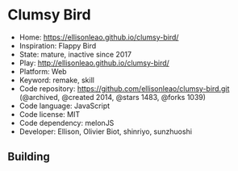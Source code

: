 # Clumsy Bird

- Home: https://ellisonleao.github.io/clumsy-bird/
- Inspiration: Flappy Bird
- State: mature, inactive since 2017
- Play: http://ellisonleao.github.io/clumsy-bird/
- Platform: Web
- Keyword: remake, skill
- Code repository: https://github.com/ellisonleao/clumsy-bird.git (@archived, @created 2014, @stars 1483, @forks 1039)
- Code language: JavaScript
- Code license: MIT
- Code dependency: melonJS
- Developer: Ellison, Olivier Biot, shinriyo, sunzhuoshi

## Building
